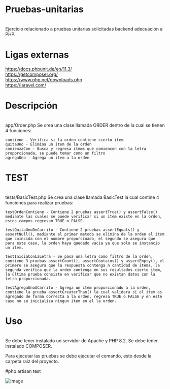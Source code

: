 # Pruebas-unitarias
<br>
Ejercicio relacionado a pruebas unitarias solicitadas backend adecuación a PHP.

# Ligas externas
https://docs.phpunit.de/en/11.3/<br>
https://getcomposer.org/<br>
https://www.php.net/downloads.php<br>
https://laravel.com/

# Descripción
<br>
app/Order.php
Se crea una clase llamada ORDER dentro de la cual se tienen 4 funciones:

    contiene - Verifica si la orden contiene cierto item
    quitaUno - Elimina un item de la orden
    comienzaCon - Busca y regresa items que comiencen con la letra proporcionada, se puede tomar como un filtro
    agregaUno - Agrega un item a la orden

# TEST
<br>
tests/BasicTest.php
Se crea una clase llamada BasicTest la cual contine 4 funciones para realizar pruebas:

    testOrdenContiene - Contiene 2 pruebas assertTrue() y assertFalse() mediante las cuales se puede verificar si un item existe en la orden, estos campos regresan TRUE o FALSE.
    
    testQuitaUnoDeCarrito - Contiene 2 pruebas assertEquals() y assertNull(), mediante el primer metodo se elimina de la orden el item que coincida con el nombre proporcinado, el segundo se asegura que para este caso, la orden haya quedado vacia ya que solo se instancio un item.
    
    testIniciaConLaLetra - Se pasa una letra como filtro de la orden, contiene 3 pruebas assertCount(), assertContains() y assertEmpty(), el primero se asegura que la respuesta contenga n cantidad de items, la segunda verifica que la orden contenga en sus resultados cierto item, la última prueba consiste en verificar que no existan datos con la letra proporcionada.
    
    testAgregaUnoACarrito - Agrega un item proporcionado a la orden, contiene la prueba assertGreaterThan() la cual validara si el item es agregado de forma correcta a la orden, regresa TRUE o FALSE y en este caso no se inicializa ningun item en el la orden.

# Uso
<br>
Se debe tener instalado un servidor de Apache y PHP 8.2.
Se debe tener instalado COMPOSER.

Para ejecutar las pruebas se debe ejecutar el comando, esto desde la carpeta raiz del proyecto.

#php artisan test

![image](https://github.com/user-attachments/assets/3c98bd8b-83f0-4408-8c4d-22525e106c90)






    



    
